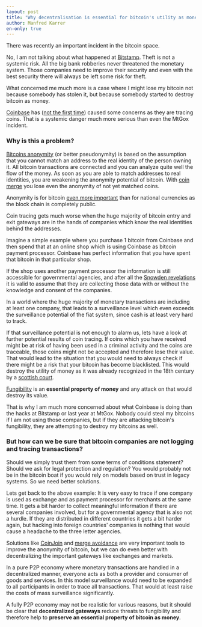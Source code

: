 ```yaml
---
layout: post
title: "Why decentralisation is essential for bitcoin's utility as money"
author: Manfred Karrer
en-only: true
---
```

There was recently an important incident in the bitcoin space.

No, I am not talking about what happened at [Bitstamp][1]. Theft is not a systemic risk. All the big bank robberies never threatened the monetary system. Those companies need to improve their security and even with the best security there will always be left some risk for theft.

What concerned me much more is a case where I might lose my bitcoin not because somebody has stolen it, but because somebody started to destroy bitcoin as money.

[Coinbase][2] has ([not the first time][3]) caused some concerns as they are tracing coins.
That is a systemic danger much more serious than even the MtGox incident.

### Why is this a problem?

[Bitcoins anonymity][4] (or better pseudonymity) is based on the assumption that you cannot match an address to the real identity of the person owning it. All bitcoin transactions are connected and you can analyze quite well the flow of the money. As soon as you are able to match addresses to real identities, you are weakening the anonymity potential of bitcoin. With [coin merge][5] you lose even the anonymity of not yet matched coins.

Anonymity is for bitcoin [even more important][6] than for national currencies as the block chain is completely public.

Coin tracing gets much worse when the huge majority of bitcoin entry and exit gateways are in the hands of companies which know the real identities behind the addresses.

Imagine a simple example where you purchase 1 bitcoin from Coinbase and then spend that at an online shop which is using Coinbase as bitcoin payment processor. Coinbase has perfect information that you have spent that bitcoin in that particular shop.

If the shop uses another payment processor the information is still accessible for governmental agencies, and after all the [Snowden revelations][7] it is valid to assume that they are collecting those data with or without the knowledge and consent of the companies.

In a world where the huge majority of monetary transactions are including at least one company, that leads to a surveillance level which even exceeds the surveillance potential of the fiat system, since cash is at least very hard to track.

If that surveillance potential is not enough to alarm us, lets have a look at further potential results of coin tracing. If coins which you have received might be at risk of having been used in a criminal activity and the coins are traceable, those coins might not be accepted and therefore lose their value. That would lead to the situation that you would need to always check if there might be a risk that your bitcoin has become blacklisted. This would destroy the utility of money as it was already recognized in the 18th century by a [scottish court][8].

[Fungibility][9] is an **essential property of money** and any attack on that would destroy its value.

That is why I am much more concerned about what Coinbase is doing than the hacks at Bitstamp or last year at MtGox. Nobody could steal my bitcoins if I am not using those companies, but if they are attacking bitcoin's fungibility, they are attempting to destroy my bitcoins as well.

### But how can we be sure that bitcoin companies are not logging and tracing transactions?

Should we simply trust them from some terms of conditions statement? Should we ask for legal protection and regulation? You would probably not be in the bitcoin boat if you would rely on models based on trust in legacy systems. So we need better solutions.

Lets get back to the above example: It is very easy to trace if one company is used as exchange and as payment processor for merchants at the same time. It gets a bit harder to collect meaningful information if there are several companies involved, but for a governmental agency that is also not a hurdle. If they are distributed in different countries it gets a bit harder again, but hacking into foreign countries' companies is nothing that would cause a headache to the three letter agencies.

Solutions like [CoinJoin][10] and [merge avoidance][11] are very important tools to improve the anonymity of bitcoin, but we can do even better with decentralizing the important gateways like exchanges and markets.

In a pure P2P economy where monetary transactions are handled in a decentralized manner, everyone acts as both a provider and consumer of goods and services. In this model surveillance would need to be expanded to all participants in order to trace all transactions. That would at least raise the costs of mass surveillance significantly.

A fully P2P economy may not be realistic for various reasons, but it should be clear that **decentralized gateways** reduce threats to fungibility and therefore help to **preserve an essential property of bitcoin as money**.

[1]: http://insidebitcoins.com/news/bitstamp-theft-was-unfortunate-but-predictable-time-to-go-back-to-bitcoins-roots/28429
[2]: https://www.reddit.com/r/Bitcoin/comments/2q90m9/coinbase_is_monitoring_your_transactions_poorly/
[3]: https://www.reddit.com/r/Bitcoin/comments/2e2yxr/beware_coinbase_is_banning_accounts_that_play_on/
[4]: https://bitcoin.org/bitcoin.pdf
[5]: https://medium.com/@octskyward/merge-avoidance-7f95a386692f
[6]: https://bitcoin.org/en/protect-your-privacy
[7]: https://en.wikipedia.org/wiki/Global_surveillance_disclosures_%282013%E2%80%93present%29
[8]: https://www.reddit.com/r/Bitcoin/comments/1qomqt/what_a_landmark_legal_case_from_mid1700s_scotland/
[9]: https://en.wikipedia.org/wiki/Fungibility
[10]: https://bitcointalk.org/index.php?topic=279249.0
[11]: https://bitcoin.org/en/developer-guide#term-merge-avoidance

<script type="application/ld+json">
{
  "@context": "https://schema.org",
  "@type": "NewsArticle",
  "headline": "Why decentralisation is essential for bitcoin's utility as money",
  "description": "There was recently an important incident in the bitcoin space.",
  "image": "https://bisq.network/images/bisq-fav.png",  
  "author": {
    "@type": "Person",
    "name": "Manfred Karrer"
  },  
  "publisher": {
    "@type": "Organization",
    "name": "Bisq Decentralized Autonomous Organization",
    "logo": {
      "@type": "ImageObject",
      "url": "https://bisq.network/images/bisq-fav.png"
    }
  },
  "datePublished": "2015-01-14"
}
</script>
